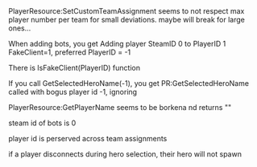##

PlayerResource:SetCustomTeamAssignment seems to not respect max player number per team for small deviations. maybe will break for large ones...

When adding bots, you get Adding player SteamID 0 to PlayerID 1 FakeClient=1, preferred PlayerID = -1

There is IsFakeClient(PlayerID) function

If you call GetSelectedHeroName(-1), you get PR:GetSelectedHeroName called with bogus player id -1, ignoring

PlayerResource:GetPlayerName seems to be borkena nd returns ""

steam id of bots is 0

player id is perserved across team assignments


if a player disconnects during hero selection, their hero will not spawn